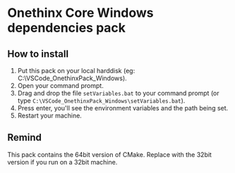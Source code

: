 # Onethinx Core Windows dependencies pack

## How to install

1. Put this pack on your local harddisk (eg: C:\VSCode_OnethinxPack_Windows).
1. Open your command prompt.
1. Drag and drop the file `setVariables.bat` to your command prompt (or type `C:\VSCode_OnethinxPack_Windows\setVariables.bat`).
1. Press enter, you'll see the environment variables and the path being set.
1. Restart your machine.

## Remind

This pack contains the 64bit version of CMake. Replace with the 32bit version if you run on a 32bit machine.
